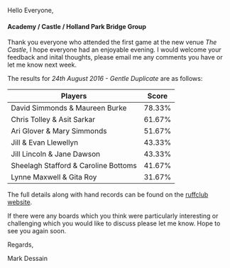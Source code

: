 
Hello Everyone,

#### Academy / Castle / Holland Park Bridge Group

Thank you everyone who attended the first game at the new venue _The Castle_, I hope everyone had an enjoyable evening. I would welcome your feedback and inital thoughts, please email me any comments you have or let me know next week.

The results for _24th August 2016 - Gentle Duplicate_ are as follows:

|Players                         | Score  | 	
|--------------------------------|--------|
|David Simmonds & Maureen Burke|78.33%|
|Chris Tolley & Asit Sarkar|61.67%|
|Ari Glover & Mary Simmonds|51.67%|
|Jill & Evan Llewellyn|43.33%|
|Jill Lincoln & Jane Dawson|43.33%|
|Sheelagh Stafford & Caroline Bottoms|41.67%|
|Lynne Maxwell & Gita Roy|31.67%|

The full details along with hand records can be found on the [ruffclub website](http://www.bridgewebs.com/cgi-bin/bwoi/bw.cgi?pid=display_rank&event=20160824_1&club=ruffclub).

If there were any boards which you think were particularly interesting or challenging which you would like to discuss please let me know. Hope to see you again soon.

Regards,

Mark Dessain
